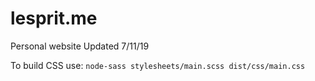 # lesprit.me
Personal website
Updated 7/11/19

To build CSS use:
`node-sass stylesheets/main.scss dist/css/main.css`
